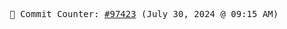 <p align="center">
    <samp>
        📮 Commit Counter: <a href="https://github.com/Javascript-void0/Javascript-void0/commits/main">#97423</a> (July 30, 2024 @ 09:15 AM)
    </samp>
</p>